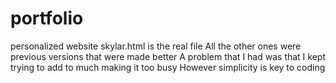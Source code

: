 # portfolio
personalized website
skylar.html is the real file
All the other ones were previous versions that were made better
A problem that I had was that I kept trying to add to much making it too busy
However simplicity is key to coding
